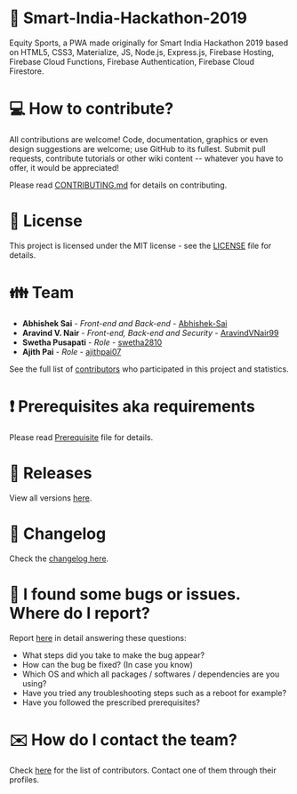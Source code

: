 # :office: Smart-India-Hackathon-2019

Equity Sports, a PWA made originally for Smart India Hackathon 2019 based on HTML5, CSS3, Materialize, JS, Node.js, Express.js, Firebase Hosting, Firebase Cloud Functions, Firebase Authentication, Firebase Cloud Firestore.

# :computer: How to contribute?

All contributions are welcome! Code, documentation, graphics or even design suggestions are welcome; use GitHub to its fullest. Submit pull requests, contribute tutorials or other wiki content -- whatever you have to offer, it would be appreciated!

Please read [CONTRIBUTING.md](https://github.com/aravindvnair99/Smart-India-Hackathon-2019/blob/master/CONTRIBUTING.md) for details on contributing.

# :scroll: License

This project is licensed under the MIT license - see the [LICENSE](LICENSE) file for details.

# :family: Team

* **Abhishek Sai** - *Front-end and Back-end* - [Abhishek-Sai](https://github.com/Abhishek-Sai)
* **Aravind V. Nair** - *Front-end, Back-end and Security* - [AravindVNair99](https://github.com/aravindvnair99)
* **Swetha Pusapati** - *Role* - [swetha2810](https://github.com/swetha2810)
* **Ajith Pai** - *Role* - [ajithpai07](https://github.com/ajithpai07)

See the full list of [contributors](https://github.com/aravindvnair99/Smart-India-Hackathon-2019/graphs/contributors) who participated in this project and statistics.

# :heavy_exclamation_mark: Prerequisites aka requirements

Please read [Prerequisite](Prerequisite.md) file for details.

# :bookmark: Releases

View all versions [here](https://github.com/aravindvnair99/Smart-India-Hackathon-2019/releases).

# :scroll: Changelog

Check the [changelog here](https://github.com/aravindvnair99/Smart-India-Hackathon-2019/commits/master).

# :memo: I found some bugs or issues. Where do I report?

Report [here](https://github.com/aravindvnair99/Smart-India-Hackathon-2019/issues/new/choose) in detail answering these questions:

* What steps did you take to make the bug appear?
* How can the bug be fixed? (In case you know)
* Which OS and which all packages / softwares / dependencies are you using?
* Have you tried any troubleshooting steps such as a reboot for example?
* Have you followed the prescribed prerequisites?

# :envelope: How do I contact the team?

Check [here](https://github.com/aravindvnair99/Smart-India-Hackathon-2019/graphs/contributors) for the list of contributors. Contact one of them through their profiles.
